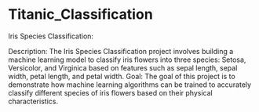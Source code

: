 # Titanic_Classification
Iris Species Classification:

Description: The Iris Species Classification project involves building a machine learning model to classify iris flowers into three species: Setosa, Versicolor, and Virginica based on features such as sepal length, sepal width, petal length, and petal width.
Goal: The goal of this project is to demonstrate how machine learning algorithms can be trained to accurately classify different species of iris flowers based on their physical characteristics.
